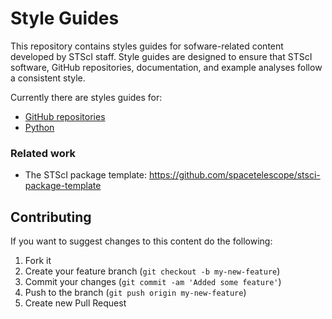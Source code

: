 # Style Guides

This repository contains styles guides for sofware-related content developed by STScI staff. Style guides are designed to ensure that STScI software, GitHub repositories, documentation, and example analyses follow a consistent style.

Currently there are styles guides for:

- [GitHub repositories](guides/github-repositories.md)
- [Python](guides/python.md)

### Related work

- The STScI package template: https://github.com/spacetelescope/stsci-package-template

## Contributing

If you want to suggest changes to this content do the following:

1. Fork it
2. Create your feature branch (`git checkout -b my-new-feature`)
3. Commit your changes (`git commit -am 'Added some feature'`)
4. Push to the branch (`git push origin my-new-feature`)
5. Create new Pull Request

